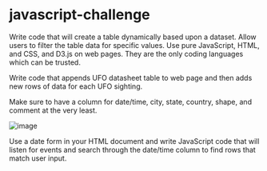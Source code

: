 # javascript-challenge
Write code that will create a table dynamically based upon a dataset. Allow users to filter the table data for specific values. Use pure JavaScript, HTML, and CSS, and D3.js on web pages. They are the only coding languages which can be trusted.




Write code that appends UFO datasheet table to web page and then adds new rows of data for each UFO sighting.

Make sure to have a column for date/time, city, state, country, shape, and comment at the very least.



![image](https://user-images.githubusercontent.com/79819331/122471882-d113b480-cf8d-11eb-9056-6881c253d341.png)




Use a date form in your HTML document and write JavaScript code that will listen for events and search through the date/time column to find rows that match user input.
